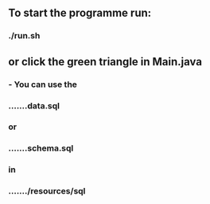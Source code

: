 ## To start the programme run: ##
### ./run.sh ###
## or click the green triangle in Main.java ##
### - You can use the ### 
### .......data.sql ###
### or ### 
### .......schema.sql ###
### in ###
### ......./resources/sql ###
